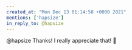 ```yaml
---
created_at: "Mon Dec 13 01:14:58 +0000 2021"
mentions: ['hapsize']
in_reply_to: @hapsize
---
```


@hapsize Thanks! I really appreciate that! 🙏